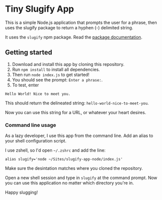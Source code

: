 # Tiny Slugify App

This is a simple Node.js application that prompts the user for a phrase, then uses the slugify package to return a hyphen (-) delimited string.

It uses the `slugify` npm package. Read the [package documentation]([url](https://www.npmjs.com/package/slugify)).

## Getting started

1. Download and install this app by cloning this repository.
2. Run `npm install` to install all dependencies.
3. Then run `node index.js` to get started!
4. You should see the prompt: `Enter a phrase:`.
5. To test, enter 

```
Hello World! Nice to meet you.
```

This should return the delineated string: `hello-world-nice-to-meet-you`.


Now you can use this string for a URL, or whatever your heart desires.

### Command line usage

As a lazy developer, I use this app from the command line. Add an alias to your shell configuration script. 

I use zshell, so I'd open `~/.zshrc` and add the line:

```
alias slugify='node ~/Sites/slugify-app-node/index.js'
```

Make sure the desintation matches where you cloned the repository.

Open a new shell session and type in `slugify` at the command prompt. Now you can use this application no matter which directory you're in. 

Happy slugging!
